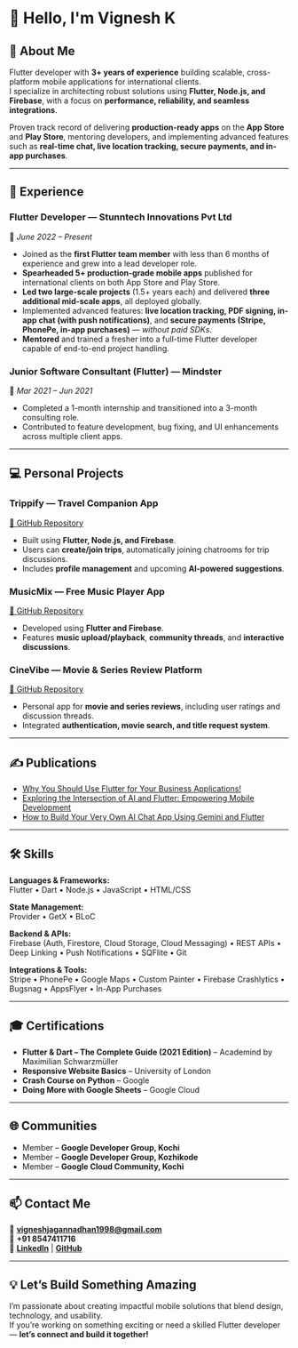 # 👋 Hello, I'm Vignesh K

## 🚀 About Me
Flutter developer with **3+ years of experience** building scalable, cross-platform mobile applications for international clients.  
I specialize in architecting robust solutions using **Flutter, Node.js, and Firebase**, with a focus on **performance, reliability, and seamless integrations**.  

Proven track record of delivering **production-ready apps** on the **App Store** and **Play Store**, mentoring developers, and implementing advanced features such as **real-time chat, live location tracking, secure payments, and in-app purchases**.

---

## 💼 Experience

### **Flutter Developer — Stunntech Innovations Pvt Ltd**  
📅 *June 2022 – Present*  

- Joined as the **first Flutter team member** with less than 6 months of experience and grew into a lead developer role.  
- **Spearheaded 5+ production-grade mobile apps** published for international clients on both App Store and Play Store.  
- **Led two large-scale projects** (1.5+ years each) and delivered **three additional mid-scale apps**, all deployed globally.  
- Implemented advanced features: **live location tracking, PDF signing, in-app chat (with push notifications)**, and **secure payments (Stripe, PhonePe, in-app purchases)** — *without paid SDKs*.  
- **Mentored** and trained a fresher into a full-time Flutter developer capable of end-to-end project handling.  

### **Junior Software Consultant (Flutter) — Mindster**  
📅 *Mar 2021 – Jun 2021*  

- Completed a 1-month internship and transitioned into a 3-month consulting role.  
- Contributed to feature development, bug fixing, and UI enhancements across multiple client apps.  

---

## 💻 Personal Projects

### **Trippify — Travel Companion App**  
[🔗 GitHub Repository](https://github.com/VigneshJagannadhan/Trippify)  
- Built using **Flutter, Node.js, and Firebase**.  
- Users can **create/join trips**, automatically joining chatrooms for trip discussions.  
- Includes **profile management** and upcoming **AI-powered suggestions**.  

### **MusicMix — Free Music Player App**  
[🔗 GitHub Repository](https://github.com/VigneshJagannadhan/MusicMix)  
- Developed using **Flutter and Firebase**.  
- Features **music upload/playback**, **community threads**, and **interactive discussions**.  

### **CineVibe — Movie & Series Review Platform**  
[🔗 GitHub Repository](https://github.com/VigneshJagannadhan/CineVibe-Mobile-App)  
- Personal app for **movie and series reviews**, including user ratings and discussion threads.  
- Integrated **authentication, movie search, and title request system**.  

---

## ✍️ Publications

- [Why You Should Use Flutter for Your Business Applications!](https://medium.com/@vigneshjagannadhan1998/why-you-should-use-flutter-for-your-business-applications-305976920bca)  
- [Exploring the Intersection of AI and Flutter: Empowering Mobile Development](https://medium.com/@vigneshjagannadhan1998/exploring-the-intersection-of-ai-and-flutter-empowering-mobile-development-with-intelligent-0fb0f25d57e7)  
- [How to Build Your Very Own AI Chat App Using Gemini and Flutter](https://medium.com/@vigneshjagannadhan1998/how-to-build-your-very-own-ai-chat-application-using-gemini-and-flutter-8c744d7fe2dd)  

---

## 🛠️ Skills

**Languages & Frameworks:**  
Flutter • Dart • Node.js • JavaScript • HTML/CSS  

**State Management:**  
Provider • GetX • BLoC  

**Backend & APIs:**  
Firebase (Auth, Firestore, Cloud Storage, Cloud Messaging) • REST APIs • Deep Linking • Push Notifications • SQFlite • Git  

**Integrations & Tools:**  
Stripe • PhonePe • Google Maps • Custom Painter • Firebase Crashlytics • Bugsnag • AppsFlyer • In-App Purchases  

---

## 🎓 Certifications

- **Flutter & Dart – The Complete Guide (2021 Edition)** – Academind by Maximilian Schwarzmüller  
- **Responsive Website Basics** – University of London  
- **Crash Course on Python** – Google  
- **Doing More with Google Sheets** – Google Cloud  

---

## 🌐 Communities

- Member – **Google Developer Group, Kochi**  
- Member – **Google Developer Group, Kozhikode**  
- Member – **Google Cloud Community, Kochi**  

---

## 📫 Contact Me

📧 **vigneshjagannadhan1998@gmail.com**  
📱 **+91 8547411716**  
🔗 [**LinkedIn**](https://www.linkedin.com/in/vignesh-jagannadhan/) | [**GitHub**](https://github.com/VigneshJagannadhan)

---

## 💡 Let’s Build Something Amazing
I’m passionate about creating impactful mobile solutions that blend design, technology, and usability.  
If you’re working on something exciting or need a skilled Flutter developer — **let’s connect and build it together!**
